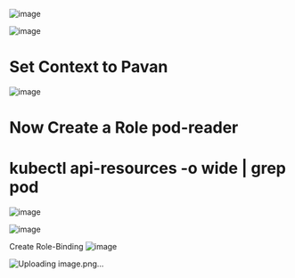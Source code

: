 ![image](https://github.com/gunjankhanal/kubernetes-examples-/assets/20742236/950cb72d-0647-40e6-9221-91480a99b179)

![image](https://github.com/gunjankhanal/kubernetes-examples-/assets/20742236/fb263c57-f26e-474c-89ce-f92e86a2353d)
# Set Context to Pavan
![image](https://github.com/gunjankhanal/kubernetes-examples-/assets/20742236/d0bee389-b371-4763-a7cd-dc629d156cba)
# Now Create a Role pod-reader
# kubectl api-resources -o wide | grep pod
![image](https://github.com/gunjankhanal/kubernetes-examples-/assets/20742236/b9de18df-65fc-4932-950a-d44ac55efead)

![image](https://github.com/gunjankhanal/kubernetes-examples-/assets/20742236/425531c0-b869-468d-9367-e562852af9be)

Create Role-Binding
![image](https://github.com/gunjankhanal/kubernetes-examples-/assets/20742236/a278cfc5-69fd-449a-b481-708a9df866f8)

![Uploading image.png…]()

